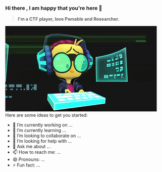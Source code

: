 ### Hi there , I am happy that you're here 👋

> **I'm a CTF player, love Pwnable and Researcher.**        

[![l1j9m4-0n1](Pwnable.gif)](https://github.com/l1j9m4-0n1/l1j9m4-0n1/blob/main/Pwnable.gif)    Here are some ideas to get you started:



- 🔭 I’m currently working on ...
- 🌱 I’m currently learning ...
- 👯 I’m looking to collaborate on ...
- 🤔 I’m looking for help with ...
- 💬 Ask me about ...
- 📫 How to reach me: ...
- 😄 Pronouns: ...
- ⚡ Fun fact: ...
